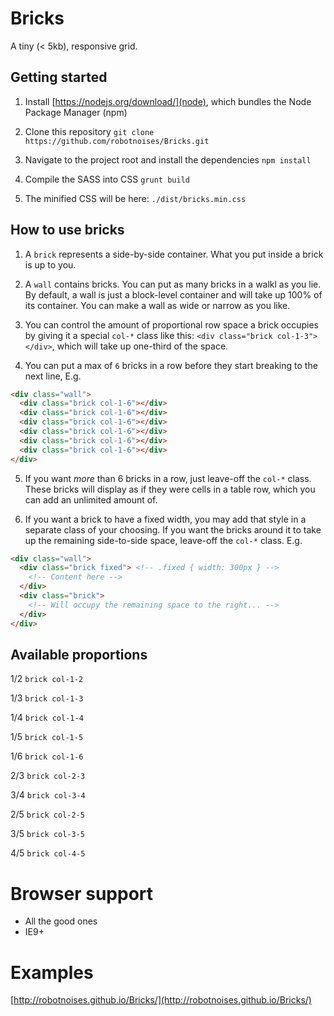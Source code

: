 # Bricks
A tiny (< 5kb), responsive grid.

## Getting started
1. Install [https://nodejs.org/download/](node), which bundles the Node Package Manager (npm)

2. Clone this repository `git clone https://github.com/robotnoises/Bricks.git`

3. Navigate to the project root and install the dependencies `npm install`

4. Compile the SASS into CSS `grunt build`

5. The minified CSS will be here: `./dist/bricks.min.css`

## How to use bricks
1. A `brick` represents a side-by-side container. What you put inside a brick is up to you.

2. A `wall` contains bricks. You can put as many bricks in a walkl as you lie. By default, a wall is just a block-level container and will take up 100% of its container. You can make a wall as wide or narrow as you like.

3. You can control the amount of proportional row space a brick occupies by giving it a special `col-*` class like this: `<div class="brick col-1-3"></div>`, which will take up one-third of the space.

3. You can put a max of `6` bricks in a row before they start breaking to the next line, E.g.

```html
<div class="wall">
  <div class="brick col-1-6"></div>
  <div class="brick col-1-6"></div>
  <div class="brick col-1-6"></div>
  <div class="brick col-1-6"></div>
  <div class="brick col-1-6"></div>
  <div class="brick col-1-6"></div>
</div>
```
5. If you want *more* than 6 bricks in a row, just leave-off the `col-*` class. These bricks will display as if they were cells in a table row, which you can add an unlimited amount of.

6. If you want a brick to have a fixed width, you may add that style in a separate class of your choosing. If you want the bricks around it to take up the remaining side-to-side space, leave-off the `col-*` class. E.g.

```html
<div class="wall">
  <div class="brick fixed"> <!-- .fixed { width: 300px } -->
    <!-- Content here -->
  </div>
  <div class="brick">
    <!-- Will occupy the remaining space to the right... -->
  </div>
</div>
```

## Available proportions
1/2 `brick col-1-2`

1/3 `brick col-1-3`

1/4 `brick col-1-4`

1/5 `brick col-1-5`

1/6 `brick col-1-6`

2/3 `brick col-2-3`

3/4 `brick col-3-4`

2/5 `brick col-2-5`

3/5 `brick col-3-5`

4/5 `brick col-4-5`

# Browser support
* All the good ones
* IE9+

# Examples
[http://robotnoises.github.io/Bricks/](http://robotnoises.github.io/Bricks/)